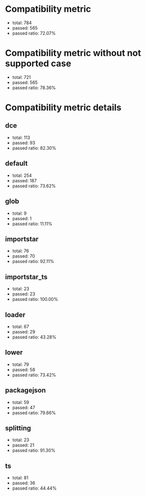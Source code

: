# Compatibility metric
- total: 784
- passed: 565
- passed ratio: 72.07%
# Compatibility metric without not supported case
- total: 721
- passed: 565
- passed ratio: 78.36%
# Compatibility metric details
## dce
- total: 113
- passed: 93
- passed ratio: 82.30%
## default
- total: 254
- passed: 187
- passed ratio: 73.62%
## glob
- total: 9
- passed: 1
- passed ratio: 11.11%
## importstar
- total: 76
- passed: 70
- passed ratio: 92.11%
## importstar_ts
- total: 23
- passed: 23
- passed ratio: 100.00%
## loader
- total: 67
- passed: 29
- passed ratio: 43.28%
## lower
- total: 79
- passed: 58
- passed ratio: 73.42%
## packagejson
- total: 59
- passed: 47
- passed ratio: 79.66%
## splitting
- total: 23
- passed: 21
- passed ratio: 91.30%
## ts
- total: 81
- passed: 36
- passed ratio: 44.44%
